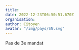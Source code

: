 ```yaml
---
title: 
date: 2022-12-23T06:50:51.670Z
organisation: 
author: Citoyen 
avatar: "/img/pays/SN.svg"
---
```


Pas de 3e mandat 